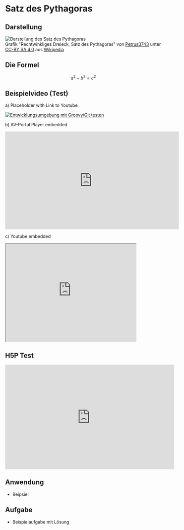 # Satz des Pythagoras

## Darstellung

![Darstellung des Satz des Pythagoras](https://upload.wikimedia.org/wikipedia/commons/thumb/d/d1/01-Rechtwinkliges_Dreieck-Pythagoras.svg/370px-01-Rechtwinkliges_Dreieck-Pythagoras.svg.png)  
Grafik "Rechtwinkliges Dreieck, Satz des Pythagoras" von [Petrus3743](https://commons.wikimedia.org/wiki/User:Petrus3743)  unter [CC-BY SA 4.0](https://creativecommons.org/licenses/by-sa/4.0/deed.de) aus [Wikipedia](https://commons.wikimedia.org/wiki/File:01-Rechtwinkliges_Dreieck-Pythagoras.svg)

## Die Formel

```math
a^2 + b^2 = c^2
```

## Beispielvideo (Test)

a) Placeholder with Link to Youtube

[![Entwicklungsumgebung mit Groovy/Git testen](https://img.youtube.com/vi/fbZOii_l7M4/maxresdefault.jpg)](https://youtu.be/fbZOii_l7M4)

b) AV-Portal Player embedded

<iframe width="560" height="315" scrolling="no" src="http://av.tib.eu/player/40456" frameborder="0" allowfullscreen="allowfullscreen"></iframe>

c) Youtube embedded

<iframe width="420" height="315"
src="https://www.youtube.com/embed/fbZOii_l7M4" allowfullscreen="allowfullscreen">
</iframe>

## H5P Test

<iframe src="https://h5p.org/h5p/embed/617" width="545" height="337" frameborder="0" allowfullscreen="allowfullscreen"></iframe><script src="https://h5p.org/sites/all/modules/h5p/library/js/h5p-resizer.js" charset="UTF-8"></script>

## Anwendung

* Beipsiel

## Aufgabe

* Beispielaufgabe mit Lösung
